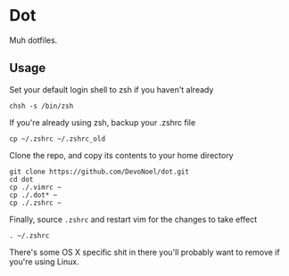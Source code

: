 # Dot

Muh dotfiles.

## Usage

Set your default login shell to zsh if you haven't already
```
chsh -s /bin/zsh
```

If you're already using zsh, backup your .zshrc file
```
cp ~/.zshrc ~/.zshrc_old
```

Clone the repo, and copy its contents to your home directory
```
git clone https://github.com/DevoNoel/dot.git
cd dot
cp ./.vimrc ~
cp ./.dot* ~
cp ./.zshrc ~
```

Finally, source `.zshrc` and restart vim for the changes to take effect
```
. ~/.zshrc
```

There's some OS X specific shit in there you'll probably want to
remove if you're using Linux.

